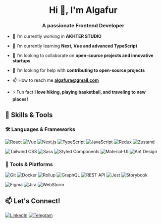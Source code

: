 <h1 align="center">Hi 👋, I'm Algafur</h1>
<h3 align="center">A passionate Frontend Developer</h3>

- 🔭 I’m currently working in **AKHTER STUDIO**

- 🌱 I’m currently learning **Next, Vue and advanced TypeScript**

- 👯 I’m looking to collaborate on **open-source projects and innovative startups**

- 🤝 I’m looking for help with **contributing to open-source projects**

- 📫 How to reach me **[algafura@gmail.com](mailto:algafura@gmail.com)**

- ⚡ Fun fact **I love hiking, playing basketball, and traveling to new places!**


## 🚀 Skills & Tools

### 🛠 Languages & Frameworks
![React](https://img.shields.io/badge/-React-61DAFB?style=flat&logo=react&logoColor=black)
![Vue](https://img.shields.io/badge/-Vue.js-4FC08D?style=flat&logo=vue.js&logoColor=white)
![Next.js](https://img.shields.io/badge/-Next.js-000000?style=flat&logo=next.js&logoColor=white)
![TypeScript](https://img.shields.io/badge/-TypeScript-3178C6?style=flat&logo=typescript&logoColor=white)
![JavaScript](https://img.shields.io/badge/-JavaScript-F7DF1E?style=flat&logo=javascript&logoColor=black)
![Redux](https://img.shields.io/badge/-Redux-764ABC?style=flat&logo=redux&logoColor=white)
![Zustand](https://img.shields.io/badge/-Zustand-000?style=flat&logo=redux&logoColor=white)

![Tailwind CSS](https://img.shields.io/badge/-Tailwind%20CSS-38B2AC?style=flat&logo=tailwind-css&logoColor=white)
![Sass](https://img.shields.io/badge/-Sass-CC6699?style=flat&logo=sass&logoColor=white)
![Styled Components](https://img.shields.io/badge/-Styled%20Components-DB7093?style=flat&logo=styled-components&logoColor=white)
![Material-UI](https://img.shields.io/badge/-MUI-0081CB?style=flat&logo=mui&logoColor=white)
![Ant Design](https://img.shields.io/badge/-Ant%20Design-0170FE?style=flat&logo=ant-design&logoColor=white)

### 🔧 Tools & Platforms
![Git](https://img.shields.io/badge/-Git-F05032?style=flat&logo=git&logoColor=white)
![Docker](https://img.shields.io/badge/-Docker-2496ED?style=flat&logo=docker&logoColor=white)
![Rollup](https://img.shields.io/badge/-Rollup-EC4A3F?style=flat&logo=rollup.js&logoColor=white)
![GraphQL](https://img.shields.io/badge/-GraphQL-E10098?style=flat&logo=graphql&logoColor=white)
![REST API](https://img.shields.io/badge/-REST%20API-61DAFB?style=flat&logo=postman&logoColor=white)
![Jest](https://img.shields.io/badge/-Jest-C21325?style=flat&logo=jest&logoColor=white)
![Storybook](https://img.shields.io/badge/-Storybook-FF4785?style=flat&logo=storybook&logoColor=white)

![Figma](https://img.shields.io/badge/-Figma-F24E1E?style=flat&logo=figma&logoColor=white)
![Jira](https://img.shields.io/badge/-Jira-0052CC?style=flat&logo=jira&logoColor=white)
![WebStorm](https://img.shields.io/badge/-WebStorm-000?style=flat&logo=webstorm&logoColor=white)

## 📫 Let's Connect!

[![LinkedIn](https://img.shields.io/badge/-LinkedIn-0A66C2?style=flat&logo=linkedin&logoColor=white)](https://linkedin.com/in/algafur)
[![Telegram](https://img.shields.io/badge/-Telegram-1DA1F2?style=flat&logo=telegram&logoColor=white)](https://t.me/baynt1)

